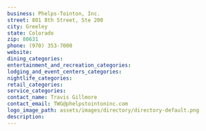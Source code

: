 ```yaml
---
business: Phelps-Tointon, Inc.
street: 801 8th Street, Ste 200
city: Greeley
state: Colorado
zip: 80631
phone: (970) 353-7000
website: 
dining_categories: 
entertainment_and_recreation_categories: 
lodging_and_event_centers_categories: 
nightlife_categories: 
retail_categories: 
service_categories: 
contact_name: Travis Gillmore
contact_email: TWG@phelpstointoninc.com
logo_image_path: assets/images/directory/directory-default.png
description: 
---
```

